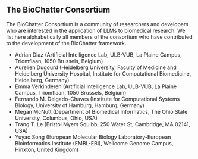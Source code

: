 ## The BioChatter Consortium

The BioChatter Consortium is a community of researchers and developers who are interested in the application of LLMs to biomedical research.
We list here alphabetically all members of the consortium who have contributed to the development of the BioChatter framework.

- Adrian Diaz (Artificial Intelligence Lab, ULB-VUB, La Plaine Campus, Triomflaan, 1050 Brussels, Belgium)
- Aurelien Dugourd (Heidelberg University, Faculty of Medicine and Heidelberg University Hospital, Institute for Computational Biomedicine, Heidelberg, Germany)
- Emma Verkinderen (Artificial Intelligence Lab, ULB-VUB, La Plaine Campus, Triomflaan, 1050 Brussels, Belgium)
- Fernando M. Delgado-Chaves (Institute for Computational Systems Biology, University of Hamburg, Hamburg, Germany)
- Megan McNutt (Department of Biomedical Informatics, The Ohio State University, Columbus, Ohio, USA)
- Trang T. Le (Bristol Myers Squibb, 250 Water St, Cambridge, MA 02141, USA)
- Yuyao Song (European Molecular Biology Laboratory-European Bioinformatics Institute (EMBL-EBI), Wellcome Genome Campus, Hinxton, United Kingdom)